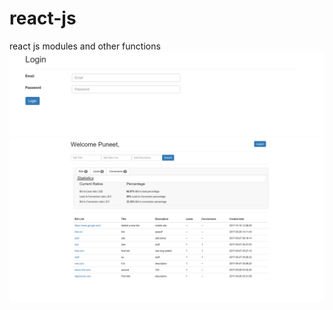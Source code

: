 # react-js
react js modules and other functions
![Login Screen](https://github.com/puneet-digi/react-js/blob/master/BidTrackerLogin.png)
![Landing page Screen](https://github.com/puneet-digi/react-js/blob/master/BidTrackerAppStatsPage.png)
